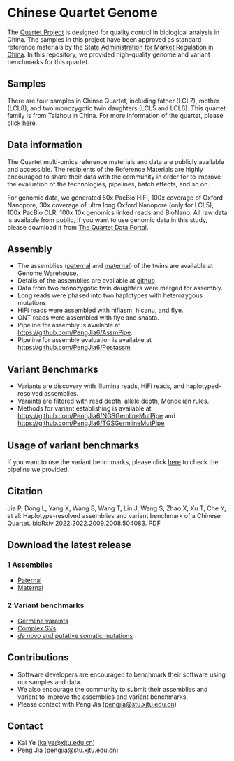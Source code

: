 # Chinese Quartet Genome

The [Quartet Project](http://chinese-quartet.org/) is designed for quality control in biological analysis in China. The samples 
in this project have been approved as standard reference materials by 
the [State Administration for Market Regulation in China](https://www.samr.gov.cn/). In this repository,
we provided high-quality genome and variant benchmarks for this quartet.


## Samples 
There are four samples in Chinse Quartet, including father (LCL7), mother (LCL8), and two monozygotic 
twin daughters (LCL5 and LCL6). This quartet family is from Taizhou in China. For more information of the quartet, 
please click [here](http://chinese-quartet.org/). 



## Data information
The Quartet multi-omics reference materials and data are publicly available and accessible. 
The recipients of the Reference Materials are highly encouraged to share their data with the 
community in order for to improve the evaluation of the technologies, pipelines, batch effects, and so on.

For genomic data, we generated 50x PacBio HiFi, 100x coverage of Oxford Nanopore, 30x coverage of ultra 
long Oxford Nanopore (only for LCL5), 100x PacBio CLR, 100x 10x genomics linked reads and BioNano. 
All raw data is available from public, if you want to use genomic data in this study, please download it from 
[The Quartet Data Portal](https://chinese-quartet.org/#/data/download/quartet-genomics).
## Assembly 
* The assemblies ([paternal](https://ngdc.cncb.ac.cn/gwh/Assembly/29340/show) and [maternal](https://ngdc.cncb.ac.cn/gwh/Assembly/29339/show)) of the twins are available at [Genome Warehouse](https://ngdc.cncb.ac.cn/gwh/). 
* Details of the assemblies are available at [github](/docs/assm_stat.md)
* Data from two monozygotic twin daughters were merged for assembly.
* Long reads were phased into two haplotypes with heterozygous mutations.
* HiFi reads were assembled with hifiasm, hicanu, and flye.
* ONT reads were assembled with flye and shasta.
* Pipeline for assembly is available at https://github.com/PengJia6/AssmPipe.
* Pipeline for assembly evaluation is available at https://github.com/PengJia6/Postassm


## Variant Benchmarks
* Variants are discovery with Illumina reads, HiFi reads, and haplotyped-resolved assemblies.
* Varaints are filtered with read depth, allele depth, Mendelian rules.
* Methods for variant establishing is available at https://github.com/PengJia6/NGSGemlineMutPipe and https://github.com/PengJia6/TGSGermlineMutPipe


[comment]: <> (## Availability)

[comment]: <> (Haplotype-resolved assemblies and variant benchmarks of Chinese Quartet are available at [OneDrive]&#40;https://stuxjtueducn-my.sharepoint.com/:f:/g/personal/pengjia_stu_xjtu_edu_cn/Eqc2HjImbKFHiJHluAbLH68Bm6wzmY25v48y3kjVg5iRvg?e=g784Aw&#41;.)

## Usage of variant benchmarks
If you want to use the variant benchmarks, please click [here](/benchmarks) to check the pipeline we provided.
## Citation
  Jia P, Dong L, Yang X, Wang B, Wang T, Lin J, Wang S, Zhao X, Xu T, Che Y, et al: Haplotype-resolved assemblies and variant benchmark of a Chinese Quartet. bioRxiv 2022:2022.2009.2008.504083. [PDF](https://www.biorxiv.org/content/10.1101/2022.09.08.504083v1.full.pdf)

## Download the latest release 

### 1 Assemblies 
* [Paternal](https://ngdc.cncb.ac.cn/gwh/Assembly/29340/show) 
* [Maternal](https://ngdc.cncb.ac.cn/gwh/Assembly/29339/show)
### 2 Variant benchmarks 
* [Germline varaints](https://ngdc.cncb.ac.cn/gvm/getProjectDetail?project=GVM000404)
* [Complex SVs](vcfs/ChineseQuartet.CSV.release.v2.0.vcf.gz)
* [_de novo_ and putative somatic mutations](vcfs/ChineseQuartet.merged.somatic_denovo.filter_repeat.non_redundancy.sort.release.v2.0.vcf.gz) 
## Contributions 

* Software developers are encouraged to benchmark their software using our samples and data.
* We also encourage the community to submit their assemblies and variant to improve the assemblies and variant benchmarks. 
* Please contact with Peng Jia (pengjia@stu.xjtu.edu.cn)

## Contact

* Kai Ye (kaiye@xjtu.edu.cn)
* Peng Jia (pengjia@stu.xjtu.edu.cn)
